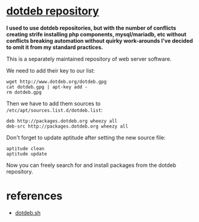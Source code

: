 
# [dotdeb repository](http://www.dotdeb.org/)

**I used to use dotdeb repositories, but with the number of conflicts creating strife installing php components, mysql/mariadb, etc without conflicts breaking automation without quirky work-arounds I've decided to omit it from my standard practices.**

This is a separately maintained repository of web server software.

We need to add their key to our list:

    wget http://www.dotdeb.org/dotdeb.gpg
    cat dotdeb.gpg | apt-key add -
    rm dotdeb.gpg

Then we have to add them sources to `/etc/apt/sources.list.d/dotdeb.list`:

    deb http://packages.dotdeb.org wheezy all
    deb-src http://packages.dotdeb.org wheezy all

Don't forget to update aptitude after setting the new source file:

	aptitude clean
	aptitude update

Now you can freely search for and install packages from the dotdeb repository.


# references

- [dotdeb.sh](../../../scripts/linux/web/dotdeb.sh)
